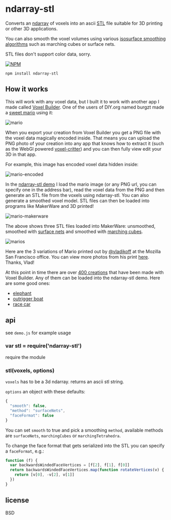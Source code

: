 # ndarray-stl

Converts an [ndarray](https://github.com/mikolalysenko/ndarray) of voxels into an ascii [STL](http://orion.math.iastate.edu/burkardt/data/stl/stl.html) file suitable for 3D printing or other 3D applications.

You can also smooth the voxel volumes using various [isosurface smoothing algorithms](http://0fps.wordpress.com/2012/07/12/smooth-voxel-terrain-part-2/) such as marching cubes or surface nets.

STL files don't support color data, sorry.

[![NPM](https://nodei.co/npm/ndarray-stl.png)](https://npmjs.org/ndarray-stl)

```
npm install ndarray-stl
```

## How it works

This will work with any voxel data, but I built it to work with another app I made called [Voxel Builder](http://voxelbuilder.com). One of the users of DIY.org named burgzt made a [sweet mario](https://diy.org/burgzt/001em5) using it:

![mario](img/mario-builder.png)

When you export your creation from Voxel Builder you get a PNG file with the voxel data magically encoded inside. That means you can upload the PNG photo of your creation into any app that knows how to extract it (such as the WebGl powered [voxel-critter](http://shama.github.io/voxel-critter/)) and you can then fully view edit your 3D in that app.

For example, this image has encoded voxel data hidden inside:

![mario-encoded](http://i.imgur.com/ccBkMVY.png)

In the [ndarray-stl demo](http://maxogden.github.io/ndarray-stl/?png=http://i.imgur.com/ccBkMVY.png) I load the mario image (or any PNG url, you can specify one in the address bar), read the voxel data from the PNG and then generate an STL file from the voxels using ndarray-stl. You can also generate a smoothed voxel model. STL files can then be loaded into programs like MakerWare and 3D printed!


![mario-makerware](img/mario-makerware.png)

The above shows three STL files loaded into MakerWare: unsmoothed, smoothed with [surface nets](http://www.merl.com/papers/docs/TR99-24.pdf) and smoothed with [marching cubes](https://en.wikipedia.org/wiki/Marching_cubes).

![marios](img/marios-irl.png)

Here are the 3 variations of Mario printed out by [@vladikoff](https://github.com/vladikoff) at the Mozilla San Francisco office. You can view more photos from his print [here](https://plus.google.com/106106671604413824025/posts/Nfw4aRmttEr). Thanks, Vlad!

At this point in time there are over [400 creations](http://derekr.github.io/voxel-painter-admin/) that have been made with Voxel Builder. Any of them can be loaded into the ndarray-stl demo. Here are some good ones:

- [elephant](http://maxogden.github.io/ndarray-stl/?png=http://i.imgur.com/XawptQv.png)
- [outrigger boat](http://maxogden.github.io/ndarray-stl/?png=http://i.imgur.com/Gv5Q3UP.png)
- [race car](http://maxogden.github.io/ndarray-stl/?png=http://i.imgur.com/ZcSVaqy.png)

## api

see `demo.js` for example usage

### var stl = require('ndarray-stl')

require the module

### stl(voxels, options)

`voxels` has to be a 3d ndarray. returns an ascii stl string.

`options` an object with these defaults:

```js
{
  "smooth": false,
  "method": "surfaceNets",
  "faceFormat": false
}
```

You can set `smooth` to true and pick a smoothing `method`, available methods are `surfaceNets`, `marchingCubes` or `marchingTetrahedra`.

To change the face format that gets serialized into the STL you can specify a `faceFormat`, e.g.:

```js
function (f) {
  var backwardsWindedFaceVertices = [f[2], f[1], f[0]]
  return backwardsWindedFaceVertices.map(function rotateVertices(v) {
    return [v[0], -v[2], v[1]]
  })
}
```

## license

BSD
